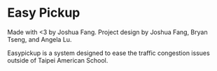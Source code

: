 # Easy Pickup

Made with <3 by Joshua Fang.
Project design by Joshua Fang, Bryan Tseng, and Angela Lu.

Easypickup is a system designed to ease the traffic congestion issues outside of Taipei American School.

